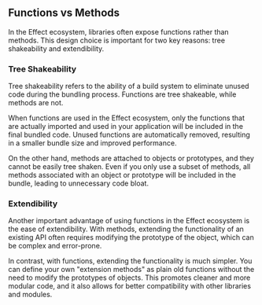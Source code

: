 ## Functions vs Methods

In the Effect ecosystem, libraries often expose functions rather than methods. This design choice is important for two key reasons: tree shakeability and extendibility.

### Tree Shakeability

Tree shakeability refers to the ability of a build system to eliminate unused code during the bundling process. Functions are tree shakeable, while methods are not.

When functions are used in the Effect ecosystem, only the functions that are actually imported and used in your application will be included in the final bundled code. Unused functions are automatically removed, resulting in a smaller bundle size and improved performance.

On the other hand, methods are attached to objects or prototypes, and they cannot be easily tree shaken. Even if you only use a subset of methods, all methods associated with an object or prototype will be included in the bundle, leading to unnecessary code bloat.

### Extendibility

Another important advantage of using functions in the Effect ecosystem is the ease of extendibility. With methods, extending the functionality of an existing API often requires modifying the prototype of the object, which can be complex and error-prone.

In contrast, with functions, extending the functionality is much simpler. You can define your own "extension methods" as plain old functions without the need to modify the prototypes of objects. This promotes cleaner and more modular code, and it also allows for better compatibility with other libraries and modules.
